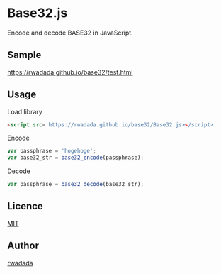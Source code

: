 Base32.js
====

Encode and decode BASE32 in JavaScript.

## Sample
https://rwadada.github.io/base32/test.html

## Usage
 Load library
 ```html
<script src='https://rwadada.github.io/base32/Base32.js></script>
 ```
 Encode
 ```javascript
 var passphrase = 'hogehoge';
 var base32_str = base32_encode(passphrase);
 ```
 Decode
 ```javascript
 var passphrase = base32_decode(base32_str);
```

## Licence

[MIT](https://github.com/rwadada/base32/blob/master/LICENSE)

## Author

[rwadada](https://github.com/rwadada)
